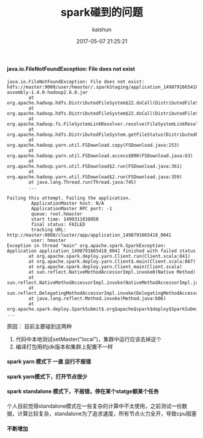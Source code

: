 ﻿---
title: spark碰到的问题
date: 2017-05-07 21:25:21
tags: [spark]
categories: [大数据,spark]
author: kaishun
id: 60
permalink: spark-fqa
---

####  java.io.FileNotFoundException: File does not exist 
``` 
java.io.FileNotFoundException: File does not exist: hdfs://master:9000/user/hmaster/.sparkStaging/application_1498791665418_0041/spark-assembly-1.4.0-hadoop2.6.0.jar
        at org.apache.hadoop.hdfs.DistributedFileSystem$22.doCall(DistributedFileSystem.java:1309)
        at org.apache.hadoop.hdfs.DistributedFileSystem$22.doCall(DistributedFileSystem.java:1301)
        at org.apache.hadoop.fs.FileSystemLinkResolver.resolve(FileSystemLinkResolver.java:81)
        at org.apache.hadoop.hdfs.DistributedFileSystem.getFileStatus(DistributedFileSystem.java:1301)
        at org.apache.hadoop.yarn.util.FSDownload.copy(FSDownload.java:253)
        at org.apache.hadoop.yarn.util.FSDownload.access$000(FSDownload.java:63)
        at org.apache.hadoop.yarn.util.FSDownload$2.run(FSDownload.java:361)
        at org.apache.hadoop.yarn.util.FSDownload$2.run(FSDownload.java:359)
        at java.lang.Thread.run(Thread.java:745)
        ...

Failing this attempt. Failing the application.
         ApplicationMaster host: N/A
         ApplicationMaster RPC port: -1
         queue: root.hmaster
         start time: 1499311838058
         final status: FAILED
         tracking URL: http://master:8088/cluster/app/application_1498791665418_0041
         user: hmaster
Exception in thread "main" org.apache.spark.SparkException: Application application_1498791665418_0041 finished with failed status
        at org.apache.spark.deploy.yarn.Client.run(Client.scala:841)
        at org.apache.spark.deploy.yarn.Client$.main(Client.scala:867)
        at org.apache.spark.deploy.yarn.Client.main(Client.scala)
        at sun.reflect.NativeMethodAccessorImpl.invoke0(Native Method)
        at sun.reflect.NativeMethodAccessorImpl.invoke(NativeMethodAccessorImpl.java:57)
        at sun.reflect.DelegatingMethodAccessorImpl.invoke(DelegatingMethodAccessorImpl.java:43)
        at java.lang.reflect.Method.invoke(Method.java:606)
        at org.apache.spark.deploy.SparkSubmit$.org$apache$spark$deploy$SparkSubmit$$runMain(SparkSubmit.scala:664)
...
``` 
<!-- more -->
原因： 目前主要碰到这两种
1. 代码中本地测试setMaster("local")，集群中运行应该去掉这个 
2. 编译打包用的jdk版本和集群上配置不一样

#### spark yarn 模式下 一直 运行不报错

#### spark yarn模式下，打开节点很少

#### spark standalone 模式下，不报错，停在某个statge额某个任务
个人目前觉得standalone模式在一些复杂的计算中不太使用，之前测试一份数据，计算比较复杂，standalone为了追求速度，所有节点火力全开，导致cpu阻塞


#### 不断增加